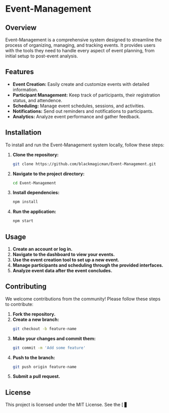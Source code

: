 # Event-Management

## Overview
Event-Management is a comprehensive system designed to streamline the process of organizing, managing, and tracking events. It provides users with the tools they need to handle every aspect of event planning, from initial setup to post-event analysis.

## Features
- **Event Creation:** Easily create and customize events with detailed information.
- **Participant Management:** Keep track of participants, their registration status, and attendence.
- **Scheduling:** Manage event schedules, sessions, and activities.
- **Notifications:** Send out reminders and notifications to participants.
- **Analytics:** Analyze event performance and gather feedback.

## Installation
To install and run the Event-Management system locally, follow these steps:  

1. **Clone the repository:**
   ```bash
   git clone https://github.com/blackmagicman/Event-Management.git
   ```

2. **Navigate to the project directory:**
   ```bash
   cd Event-Management
   ```

3. **Install dependencies:**
   ```bash
   npm install
   ```

4. **Run the application:**
   ```bash
   npm start
   ```

## Usage
1. **Create an account or log in.**
2. **Navigate to the dashboard to view your events.**
3. **Use the event creation tool to set up a new event.**
4. **Manage participants and scheduling through the provided interfaces.**
5. **Analyze event data after the event concludes.**

## Contributing
We welcome contributions from the community! Please follow these steps to contribute:

1. **Fork the repository.**
2. **Create a new branch:**
   ```bash
   git checkout -b feature-name
   ```
3. **Make your changes and commit them:**
   ```bash
   git commit -m 'Add some feature'
   ```
4. **Push to the branch:**
   ```bash
   git push origin feature-name
   ```
5. **Submit a pull request.**

## License
This project is licensed under the MIT License. See the [ ▋
